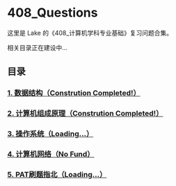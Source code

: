 # 408_Questions

这里是 Lake 的《408_计算机学科专业基础》复习问题合集。

相关目录正在建设中...

## 目录
### [1. 数据结构（Constrution Completed!）](https://github.com/AdorableLake/408_Questions/blob/main/Data_Structure/DS_Wangdao_Correct.md)
### [2. 计算机组成原理（Constrution Completed!）](https://github.com/AdorableLake/408_Questions/blob/main/Computer_Organization/Wangdao_Correction.md)
### [3. 操作系统（Loading...）](https://github.com/AdorableLake/408_Questions/blob/main/Operating_System/Wangdao_Collection_Union.md)
### [4. 计算机网络（No Fund）](url)
### [5. PAT刷题指北（Loading...）](url)
